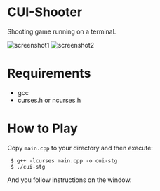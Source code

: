 CUI-Shooter
===

Shooting game running on a terminal.

![screenshot1]()
![screenshot2]()

Requirements
===

- gcc
- curses.h or ncurses.h

How to Play
===

Copy `main.cpp` to your directory and then execute:

     $ g++ -lcurses main.cpp -o cui-stg
     $ ./cui-stg

And you follow instructions on the window.
